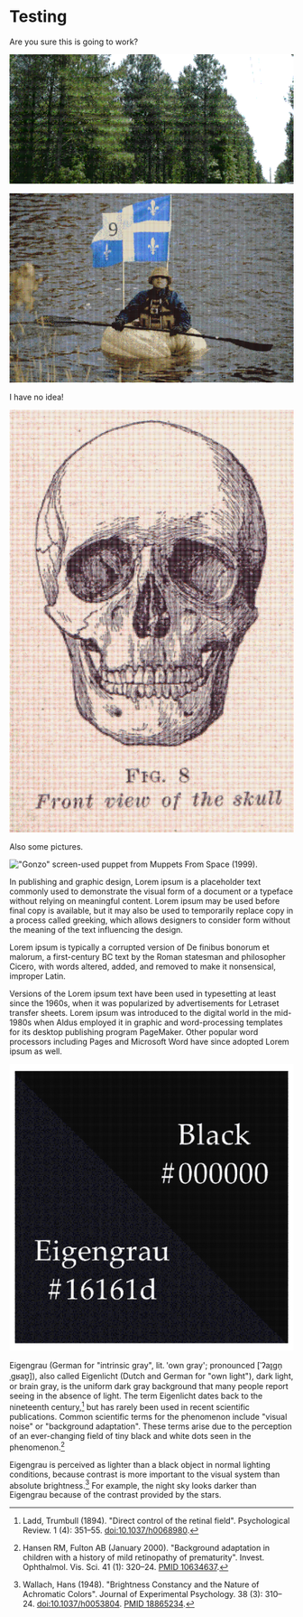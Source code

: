 # Testing

Are you sure this is going to work?

![Some pine trees.](/img/pines.min.png)

![The king of pumpkins in his flagship.](/img/pumpking.min.png)

I have no idea!

![Front view of the skull.](/img/skull.min.png)

Also some pictures.

!["Gonzo" screen-used puppet from *Muppets From Space
(1999)*.](/img/gonzo.min.png)

In publishing and graphic design, Lorem ipsum is a placeholder text
commonly used to demonstrate the visual form of a document or a typeface
without relying on meaningful content.  Lorem ipsum may be used before
final copy is available, but it may also be used to temporarily replace
copy in a process called greeking, which allows designers to consider
form without the meaning of the text influencing the design.

Lorem ipsum is typically a corrupted version of De finibus bonorum et
malorum, a first-century BC text by the Roman statesman and philosopher
Cicero, with words altered, added, and removed to make it nonsensical,
improper Latin.

Versions of the Lorem ipsum text have been used in typesetting at least
since the 1960s, when it was popularized by advertisements for Letraset
transfer sheets.  Lorem ipsum was introduced to the digital world in
the mid-1980s when Aldus employed it in graphic and word-processing
templates for its desktop publishing program PageMaker.  Other popular
word processors including Pages and Microsoft Word have since adopted
Lorem ipsum as well.

![An approximation of Eigengrau vs. true black.](/img/eigengrau.min.png)

Eigengrau (German for "intrinsic gray", lit. 'own gray'; pronounced
[ˈʔaɪ̯gn̩ˌgʁaʊ̯]), also called Eigenlicht (Dutch and German
for "own light"), dark light, or brain gray, is the uniform dark gray
background that many people report seeing in the absence of light. The
term Eigenlicht dates back to the nineteenth century,[^1] but has rarely
been used in recent scientific publications. Common scientific terms for
the phenomenon include "visual noise" or "background adaptation". These
terms arise due to the perception of an ever-changing field of tiny
black and white dots seen in the phenomenon.[^2]

Eigengrau is perceived as lighter than a black object in normal lighting
conditions, because contrast is more important to the visual system than
absolute brightness.[^3] For example, the night sky looks darker than
Eigengrau because of the contrast provided by the stars.

[^1]: Ladd, Trumbull (1894). "Direct control of
the retinal field". Psychological Review. 1 (4):
351–55. [doi:10.1037/h0068980](https://doi.org/10.1037/h0068980).

[^2]: Hansen RM, Fulton AB (January 2000). "Background
adaptation in children with a history of mild retinopathy of
prematurity". Invest. Ophthalmol. Vis. Sci. 41 (1): 320–24.
[PMID 10634637](https://pubmed.ncbi.nlm.nih.gov/10634637).

[^3]: Wallach, Hans (1948). "Brightness Constancy and the Nature
of Achromatic Colors". Journal of Experimental Psychology. 38 (3):
310–24. [doi:10.1037/h0053804](https://doi.org/10.1037/h0053804). [PMID
18865234](https://pubmed.ncbi.nlm.nih.gov/18865234).
